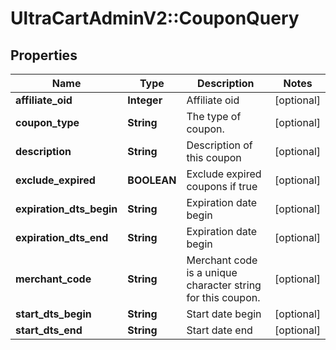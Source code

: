 # UltraCartAdminV2::CouponQuery

## Properties
Name | Type | Description | Notes
------------ | ------------- | ------------- | -------------
**affiliate_oid** | **Integer** | Affiliate oid | [optional] 
**coupon_type** | **String** | The type of coupon. | [optional] 
**description** | **String** | Description of this coupon | [optional] 
**exclude_expired** | **BOOLEAN** | Exclude expired coupons if true | [optional] 
**expiration_dts_begin** | **String** | Expiration date begin | [optional] 
**expiration_dts_end** | **String** | Expiration date begin | [optional] 
**merchant_code** | **String** | Merchant code is a unique character string for this coupon. | [optional] 
**start_dts_begin** | **String** | Start date begin | [optional] 
**start_dts_end** | **String** | Start date end | [optional] 


